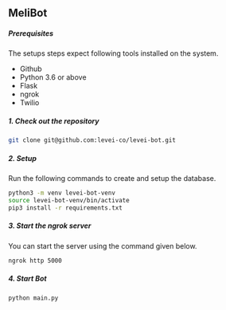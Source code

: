 ## MeliBot

##### Prerequisites

The setups steps expect following tools installed on the system.

- Github
- Python 3.6 or above
- Flask
- ngrok
- Twilio

##### 1. Check out the repository

```bash
git clone git@github.com:levei-co/levei-bot.git
```

##### 2. Setup

Run the following commands to create and setup the database.

```bash
python3 -m venv levei-bot-venv
source levei-bot-venv/bin/activate
pip3 install -r requirements.txt
```

##### 3. Start the ngrok server

You can start the server using the command given below.

```bash
ngrok http 5000
```

##### 4. Start Bot

```bash
python main.py
```